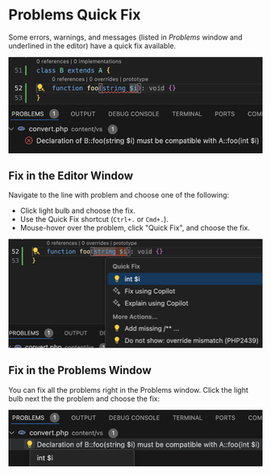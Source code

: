 # Problems Quick Fix

Some errors, warnings, and messages (listed in _Problems_ window and underlined in the editor) have a quick fix available. 

![problem in the editor and problems window](../imgs/problem-shown.png)

## Fix in the Editor Window

Navigate to the line with problem and choose one of the following:

- Click light bulb and choose the fix.
- Use the Quick Fix shortcut (`Ctrl+.` or `Cmd+.`).
- Mouse-hover over the problem, click "Quick Fix", and choose the fix.

![fix problem in the editor](../imgs/problem-code-action.png)

## Fix in the Problems Window

You can fix all the problems right in the Problems window. Click the light bulb next the the problem and choose the fix:

![Fix problem in Problems window](../imgs/problems-quickfix.png)
